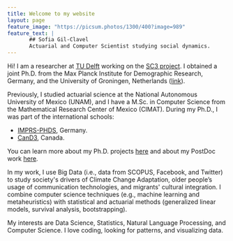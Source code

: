 ```yaml
---
title: Welcome to my website
layout: page
feature_image: "https://picsum.photos/1300/400?image=989"
feature_text: |
       ## Sofia Gil-Clavel
       Actuarial and Computer Scientist studying social dynamics.
---
```


Hi! I am a researcher at [TU Delft](https://research.tudelft.nl/en/persons/sofia-gil-clavel) working on the [SC3 project](http://www.sc3.center/). I obtained a joint Ph.D. from the Max Planck Institute for Demographic Research, Germany, and the University of Groningen, Netherlands ([link](http://hdl.handle.net/11370/9e6422f5-196b-4aef-ad2f-54da72771e30)).  

Previously, I studied actuarial science at the National Autonomous University of Mexico (UNAM), and I have a M.Sc. in Computer Science from the Mathematical Research Center of Mexico (CIMAT). During my Ph.D., I was part of the international schools: 
* [IMPRS-PHDS](https://www.imprs-phds.mpg.de/), Germany.
* [CanD3](https://www.mcgill.ca/cand3/), Canada.

You can learn more about my Ph.D. projects [here](https://sofiag1l.github.io/eportfolio/2022/07/23/ePortafolio/) and about my PostDoc work [here](http://www.sc3.center/).

In my work, I use Big Data (i.e., data from SCOPUS, Facebook, and Twitter) to study society's drivers of Climate Change Adaptation, older people’s usage of communication technologies, and migrants' cultural integration. I combine computer science techniques (e.g., machine learning and metaheuristics) with statistical and actuarial methods (generalized linear models, survival analysis, bootstrapping).

My interests are Data Science, Statistics, Natural Language Processing, and Computer Science. I love coding, looking for patterns, and visualizing data.


